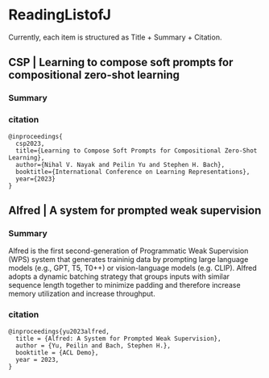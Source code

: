# ReadingListofJ

Currently, each item is structured as Title + Summary + Citation. 

## CSP | Learning to compose soft prompts for compositional zero-shot learning

### Summary

### citation
```
@inproceedings{
  csp2023,
  title={Learning to Compose Soft Prompts for Compositional Zero-Shot Learning},
  author={Nihal V. Nayak and Peilin Yu and Stephen H. Bach},
  booktitle={International Conference on Learning Representations},
  year={2023}
}
```

## Alfred | A system for prompted weak supervision

### Summary
Alfred is the first second-generation of Programmatic Weak Supervision (WPS) system that generates traininig data by prompting large language models (e.g., GPT, T5, T0++) or vision-language models (e.g. CLIP). Alfred adopts a dynamic batching strategy that groups inputs with similar sequence length together to minimize padding and therefore increase memory utilization and increase throughput.

### citation
```
@inproceedings{yu2023alfred,
  title = {Alfred: A System for Prompted Weak Supervision},
  author = {Yu, Peilin and Bach, Stephen H.}, 
  booktitle = {ACL Demo}, 
  year = 2023, 
}
```
